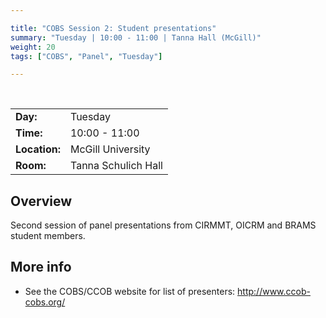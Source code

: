 ```yaml
---

title: "COBS Session 2: Student presentations"
summary: "Tuesday | 10:00 - 11:00 | Tanna Hall (McGill)"
weight: 20
tags: ["COBS", "Panel", "Tuesday"]

---
```


<br>

| | |
| - | - |
| **Day:** | Tuesday |
| **Time:** | 10:00 - 11:00 |
| **Location:** | McGill University |
| **Room:** | Tanna Schulich Hall |

## Overview

Second session of panel presentations from CIRMMT, OICRM and BRAMS student members. 

## More info

- See the COBS/CCOB website for list of presenters: http://www.ccob-cobs.org/
